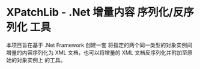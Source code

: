 # XPatchLib - .Net 增量内容 序列化/反序列化 工具
本项目旨在基于 .Net Framework 创建一套 将指定的两个同一类型的对象实例间增量的内容序列化为 XML 文档，也可以将增量的 XML 文档反序列化并附加至原始的对象实例上 的工具。 
